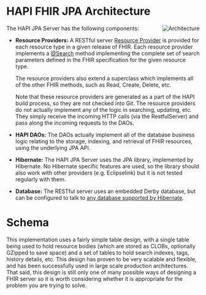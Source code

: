 # HAPI FHIR JPA Architecture

<img src="/hapi-fhir/docs/images/jpa_architecture.png" alt="Architecture" align="right"/>

The HAPI JPA Server has the following components:

* **Resource Providers:** A RESTful server [Resource Provider](/hapi-fhir/docs/server_plain/resource_providers.html) is provided for each resource type in a given release of FHIR. Each resource provider implements a	[@Search](/hapi-fhir/apidocs/hapi-fhir-base/ca/uhn/fhir/rest/annotation/Search.html) method implementing the complete set of search parameters defined in the FHIR specification for the given resource type.

   The resource providers also extend a superclass which implements all of the other FHIR methods, such as Read, Create, Delete, etc.
   
   Note that these resource providers are generated as a part of the HAPI build process, so they are not checked into Git. The resource providers do not actually implement any of the logic in searching, updating, etc. They simply receive the incoming HTTP calls (via the RestfulServer) and pass along the incoming requests to the DAOs.
   
* **HAPI DAOs:** The DAOs actually implement all of the database business logic relating to the storage, indexing, and retrieval of FHIR resources, using the underlying JPA API.

* **Hibernate:** The HAPI JPA Server uses the JPA library, implemented by Hibernate. No Hibernate specific features are used, so the library should also work with other providers (e.g. Eclipselink) but it is not tested regularly with them.

* **Database:** The RESTful server uses an embedded Derby database, but can be configured to talk to [any database supported by Hibernate](https://developer.jboss.org/wiki/SupportedDatabases2?_sscc=t).

# Schema

This implementation uses a fairly simple table design, with a single table being used to hold resource bodies (which are stored as CLOBs, optionally GZipped to save space) and a set of tables to hold search indexes, tags, history details, etc. This design has proven to be very scalable and flexible, and has been successfully used in large scale production architectures. That said, this design is still only one of many possible ways of designing a FHIR server so it is worth considering whether it is appropriate for the problem you are trying to solve.

